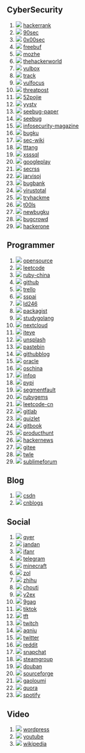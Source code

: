 ## CyberSecurity
1. ![](https://www.google.com/s2/favicons?domain=https://hackerrank.com/) [hackerrank](https://hackerrank.com/)
2. ![](https://www.google.com/s2/favicons?domain=https://forum.90sec.com/) [90sec](https://forum.90sec.com/)
3. ![](https://www.google.com/s2/favicons?domain=https://0x00sec.org/) [0x00sec](https://0x00sec.org/)
4. ![](https://www.google.com/s2/favicons?domain=https://www.freebuf.com/) [freebuf](https://www.freebuf.com/)
5. ![](https://www.google.com/s2/favicons?domain=https://www.mozhe.cn/) [mozhe](https://www.mozhe.cn/)
6. ![](https://www.google.com/s2/favicons?domain=https://www.thehackerworld.com/) [thehackerworld](https://www.thehackerworld.com/)
7. ![](https://www.google.com/s2/favicons?domain=https://www.vulbox.com/) [vulbox](https://www.vulbox.com/)
8. ![](https://www.google.com/s2/favicons?domain=https://bbs.zkaq.cn/) [track](https://bbs.zkaq.cn/)
9. ![](https://www.google.com/s2/favicons?domain=https://vulfocus.cn/) [vulfocus](https://vulfocus.cn/)
10. ![](https://www.google.com/s2/favicons?domain=https://threatpost.com/) [threatpost](https://threatpost.com/)
11. ![](https://www.google.com/s2/favicons?domain=https://www.52pojie.cn/) [52pojie](https://www.52pojie.cn/)
12. ![](https://www.google.com/s2/favicons?domain=https://www.yystv.cn/) [yystv](https://www.yystv.cn/)
13. ![](https://www.google.com/s2/favicons?domain=https://paper.seebug.org/) [seebug-paper](https://paper.seebug.org/)
14. ![](https://www.google.com/s2/favicons?domain=https://www.seebug.org/) [seebug](https://www.seebug.org/)
15. ![](https://www.google.com/s2/favicons?domain=https://www.infosecurity-magazine.com/) [infosecurity-magazine](https://www.infosecurity-magazine.com/)
16. ![](https://www.google.com/s2/favicons?domain=https://www.bugku.com/) [bugku](https://www.bugku.com/)
17. ![](https://www.google.com/s2/favicons?domain=https://www.sec-wiki.com/) [sec-wiki](https://www.sec-wiki.com/)
18. ![](https://www.google.com/s2/favicons?domain=https://tttang.com/) [tttang](https://tttang.com/)
19. ![](https://www.google.com/s2/favicons?domain=http://www.xsssql.com/) [xsssql](http://www.xsssql.com/)
20. ![](https://www.google.com/s2/favicons?domain=https://play.google.com) [googleplay](https://play.google.com)
21. ![](https://www.google.com/s2/favicons?domain=https://www.secrss.com/) [secrss](https://www.secrss.com/)
22. ![](https://www.google.com/s2/favicons?domain=https://www.jarvisoj.com/) [jarvisoj](https://www.jarvisoj.com/)
23. ![](https://www.google.com/s2/favicons?domain=https://www.bugbank.cn/) [bugbank](https://www.bugbank.cn/)
24. ![](https://www.google.com/s2/favicons?domain=https://www.virustotal.com/) [virustotal](https://www.virustotal.com/)
25. ![](https://www.google.com/s2/favicons?domain=https://tryhackme.com/) [tryhackme](https://tryhackme.com/)
26. ![](https://www.google.com/s2/favicons?domain=https://www.t00ls.com/) [t00ls](https://www.t00ls.com/)
27. ![](https://www.google.com/s2/favicons?domain=https://new.bugku.com/) [newbugku](https://new.bugku.com/)
28. ![](https://www.google.com/s2/favicons?domain=https://bugcrowd.com/) [bugcrowd](https://bugcrowd.com/)
29. ![](https://www.google.com/s2/favicons?domain=https://hackerone.com/) [hackerone](https://hackerone.com/)

## Programmer
1. ![](https://www.google.com/s2/favicons?domain=https://opensource.com/) [opensource](https://opensource.com/)
2. ![](https://www.google.com/s2/favicons?domain=https://leetcode.com/) [leetcode](https://leetcode.com/)
3. ![](https://www.google.com/s2/favicons?domain=https://ruby-china.org/) [ruby-china](https://ruby-china.org/)
4. ![](https://www.google.com/s2/favicons?domain=https://github.com) [github](https://github.com)
5. ![](https://www.google.com/s2/favicons?domain=https://trello.com/) [trello](https://trello.com/)
6. ![](https://www.google.com/s2/favicons?domain=https://sspai.com/) [sspai](https://sspai.com/)
7. ![](https://www.google.com/s2/favicons?domain=https://ld246.com/) [ld246](https://ld246.com/)
8. ![](https://www.google.com/s2/favicons?domain=https://packagist.org/) [packagist](https://packagist.org/)
9. ![](https://www.google.com/s2/favicons?domain=https://studygolang.com/) [studygolang](https://studygolang.com/)
10. ![](https://www.google.com/s2/favicons?domain=https://nextcloud.com/) [nextcloud](https://nextcloud.com/)
11. ![](https://www.google.com/s2/favicons?domain=https://www.iteye.com/) [iteye](https://www.iteye.com/)
12. ![](https://www.google.com/s2/favicons?domain=https://unsplash.com/) [unsplash](https://unsplash.com/)
13. ![](https://www.google.com/s2/favicons?domain=https://pastebin.com/) [pastebin](https://pastebin.com/)
14. ![](https://www.google.com/s2/favicons?domain=https://github.io) [githubblog](https://github.io)
15. ![](https://www.google.com/s2/favicons?domain=https://community.oracle.com/) [oracle](https://community.oracle.com/)
16. ![](https://www.google.com/s2/favicons?domain=https://my.oschina.net/) [oschina](https://my.oschina.net/)
17. ![](https://www.google.com/s2/favicons?domain=https://www.infoq.cn/) [infoq](https://www.infoq.cn/)
18. ![](https://www.google.com/s2/favicons?domain=https://pypi.org/) [pypi](https://pypi.org/)
19. ![](https://www.google.com/s2/favicons?domain=https://segmentfault.com/) [segmentfault](https://segmentfault.com/)
20. ![](https://www.google.com/s2/favicons?domain=https://rubygems.org/) [rubygems](https://rubygems.org/)
21. ![](https://www.google.com/s2/favicons?domain=https://leetcode.cn/) [leetcode-cn](https://leetcode.cn/)
22. ![](https://www.google.com/s2/favicons?domain=https://gitlab.com/) [gitlab](https://gitlab.com/)
23. ![](https://www.google.com/s2/favicons?domain=https://quizlet.com/) [quizlet](https://quizlet.com/)
24. ![](https://www.google.com/s2/favicons?domain=https://gitbook.com/) [gitbook](https://gitbook.com/)
25. ![](https://www.google.com/s2/favicons?domain=https://www.producthunt.com/) [producthunt](https://www.producthunt.com/)
26. ![](https://www.google.com/s2/favicons?domain=https://news.ycombinator.com/) [hackernews](https://news.ycombinator.com/)
27. ![](https://www.google.com/s2/favicons?domain=https://gitee) [gitee](https://gitee)
28. ![](https://www.google.com/s2/favicons?domain=https://www.twle.cn/) [twle](https://www.twle.cn/)
29. ![](https://www.google.com/s2/favicons?domain=https://forum.sublimetext.com/) [sublimeforum](https://forum.sublimetext.com/)

## Blog
1. ![](https://www.google.com/s2/favicons?domain=https://blog.csdn.net/) [csdn](https://blog.csdn.net/)
2. ![](https://www.google.com/s2/favicons?domain=https://www.cnblogs.com/) [cnblogs](https://www.cnblogs.com/)

## Social
1. ![](https://www.google.com/s2/favicons?domain=https://bbs.qyer.com) [qyer](https://bbs.qyer.com)
2. ![](https://www.google.com/s2/favicons?domain=http://jandan.net/) [jandan](http://jandan.net/)
3. ![](https://www.google.com/s2/favicons?domain=https://www.ifanr.com/) [ifanr](https://www.ifanr.com/)
4. ![](https://www.google.com/s2/favicons?domain=https://t.me/) [telegram](https://t.me/)
5. ![](https://www.google.com/s2/favicons?domain=https://minecraft.net/) [minecraft](https://minecraft.net/)
6. ![](https://www.google.com/s2/favicons?domain=https://my.zol.com.cn/) [zol](https://my.zol.com.cn/)
7. ![](https://www.google.com/s2/favicons?domain=https://www.zhihu.com/) [zhihu](https://www.zhihu.com/)
8. ![](https://www.google.com/s2/favicons?domain=https://dig.chouti.com/) [chouti](https://dig.chouti.com/)
9. ![](https://www.google.com/s2/favicons?domain=https://v2ex.com) [v2ex](https://v2ex.com)
10. ![](https://www.google.com/s2/favicons?domain=https://www.9gag.com/) [9gag](https://www.9gag.com/)
11. ![](https://www.google.com/s2/favicons?domain=https://tiktok.com/) [tiktok](https://tiktok.com/)
12. ![](https://www.google.com/s2/favicons?domain=https://lolchess.gg/) [tft](https://lolchess.gg/)
13. ![](https://www.google.com/s2/favicons?domain=https://www.twitch.tv/) [twitch](https://www.twitch.tv/)
14. ![](https://www.google.com/s2/favicons?domain=https://www.aqniu.com/) [aqniu](https://www.aqniu.com/)
15. ![](https://www.google.com/s2/favicons?domain=https://twitter.com/) [twitter](https://twitter.com/)
16. ![](https://www.google.com/s2/favicons?domain=https://www.reddit.com/) [reddit](https://www.reddit.com/)
17. ![](https://www.google.com/s2/favicons?domain=https://www.snapchat.com/) [snapchat](https://www.snapchat.com/)
18. ![](https://www.google.com/s2/favicons?domain=https://steamcommunity.com/) [steamgroup](https://steamcommunity.com/)
19. ![](https://www.google.com/s2/favicons?domain=https://www.douban.com/) [douban](https://www.douban.com/)
20. ![](https://www.google.com/s2/favicons?domain=https://sourceforge.net/) [sourceforge](https://sourceforge.net/)
21. ![](https://www.google.com/s2/favicons?domain=https://gaoloumi.cc/) [gaoloumi](https://gaoloumi.cc/)
22. ![](https://www.google.com/s2/favicons?domain=https://www.quora.com/) [quora](https://www.quora.com/)
23. ![](https://www.google.com/s2/favicons?domain=https://open.spotify.com/) [spotify](https://open.spotify.com/)

## Video
1. ![](https://www.google.com/s2/favicons?domain=https://wordpress.com/) [wordpress](https://wordpress.com/)
2. ![](https://www.google.com/s2/favicons?domain=https://www.youtube.com/) [youtube](https://www.youtube.com/)
3. ![](https://www.google.com/s2/favicons?domain=https://www.wikipedia.org/) [wikipedia](https://www.wikipedia.org/)